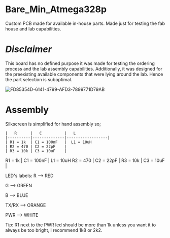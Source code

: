 # Bare_Min_Atmega328p
Custom PCB made for available in-house parts. Made just for testing the fab house and lab capabilities.

# *Disclaimer*

This board has no defined purpose it was made for testing the ordering process and the lab assembly capabilities. 
Additionally, it was designed for the preexisting available components that were lying around the lab. Hence the part selection is suboptimal.

![FD85354D-6141-4799-AFD3-7899771D79AB](https://github.com/cubeli27/Bare_Min_Atmega328p/assets/134604815/310bae56-21a8-453f-970b-b6daa55a1d49)

# Assembly

Silkscreen is simplified for hand assembly so;
 ```ignore
 |   R      |   C          |   L
 |----------|--------------|------------------|
 | R1 = 1k  | C1 = 100nF   |  L1 = 10uH
 | R2 = 470 | C2 = 22pF    |
 | R3 = 10k | C3 = 10uF    |

 ```

R1 = 1k   |   C1 = 100nF  |  L1 = 10uH
R2 = 470  |  C2 = 22pF    |
R3 = 10k  |  C3 = 10uF    |


LED's labels:
R --> RED

G --> GREEN

B --> BLUE

TX/RX --> ORANGE

PWR --> WHITE 

Tip: 
R1 next to the PWR led should be more than 1k unless you want it to always be too bright, I recommend 1k8 or 2k2.
